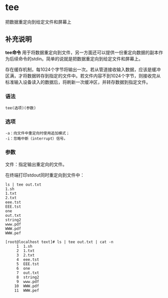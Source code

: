 tee
===

把数据重定向到给定文件和屏幕上

## 补充说明

**tee命令** 用于将数据重定向到文件，另一方面还可以提供一份重定向数据的副本作为后续命令的stdin。简单的说就是把数据重定向到给定文件和屏幕上。

存在缓存机制，每1024个字节将输出一次。若从管道接收输入数据，应该是缓冲区满，才将数据转存到指定的文件中。若文件内容不到1024个字节，则接收完从标准输入设备读入的数据后，将刷新一次缓冲区，并转存数据到指定文件。

### 语法

```shell
tee(选项)(参数)
```

### 选项

```shell
-a：向文件中重定向时使用追加模式；
-i：忽略中断（interrupt）信号。
```

### 参数

文件：指定输出重定向的文件。

在终端打印stdout同时重定向到文件中：

```shell
ls | tee out.txt
1.sh
1.txt
2.txt
eee.tst
EEE.tst
one
out.txt
string2
www.pdf
WWW.pdf
WWW.pef
```

```shell
[root@localhost text]# ls | tee out.txt | cat -n
     1  1.sh
     2  1.txt
     3  2.txt
     4  eee.tst
     5  EEE.tst
     6  one
     7  out.txt
     8  string2
     9  www.pdf
    10  WWW.pdf
    11  WWW.pef
```


<!-- Linux命令行搜索引擎：https://jaywcjlove.github.io/linux-command/ -->